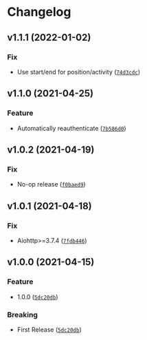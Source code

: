 # Changelog

<!--next-version-placeholder-->

## v1.1.1 (2022-01-02)
### Fix
* Use start/end for position/activity ([`74d3cdc`](https://github.com/eifinger/aioweenect/commit/74d3cdc15186d4bc193a1777340cd1b5bf51775a))

## v1.1.0 (2021-04-25)
### Feature
* Automatically reauthenticate ([`7b586d0`](https://github.com/eifinger/aioweenect/commit/7b586d0567579980dddc731eabb530c17c548b60))

## v1.0.2 (2021-04-19)
### Fix
* No-op release ([`f0baed9`](https://github.com/eifinger/aioweenect/commit/f0baed907cd8bcfc8e4cfa7c8691a067e44cdcbe))

## v1.0.1 (2021-04-18)
### Fix
* Aiohttp>=3.7.4 ([`7fdb446`](https://github.com/eifinger/aioweenect/commit/7fdb4464c477f3973f1e0d19609cf91b3bcc0c68))

## v1.0.0 (2021-04-15)
### Feature
* 1.0.0 ([`5dc20db`](https://github.com/eifinger/aioweenect/commit/5dc20db1399aaad5b3f0efab20a66a9c149dc8b7))

### Breaking
* First Release  ([`5dc20db`](https://github.com/eifinger/aioweenect/commit/5dc20db1399aaad5b3f0efab20a66a9c149dc8b7))
